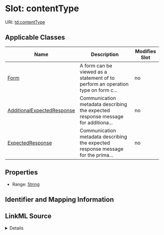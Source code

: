

# Slot: contentType

URI: [td:contentType](https://www.w3.org/2019/wot/td#contentType)



<!-- no inheritance hierarchy -->





## Applicable Classes

| Name | Description | Modifies Slot |
| --- | --- | --- |
| [Form](Form.md) | A form can be viewed as a statement of to perform an operation type on form c... |  no  |
| [AdditionalExpectedResponse](AdditionalExpectedResponse.md) | Communication metadata describing the expected response message for additiona... |  no  |
| [ExpectedResponse](ExpectedResponse.md) | Communication metadata describing the expected response message for the prima... |  no  |







## Properties

* Range: [String](String.md)





## Identifier and Mapping Information








## LinkML Source

<details>
```yaml
name: contentType
alias: contentType
domain_of:
- ExpectedResponse
- Form
range: string

```
</details>